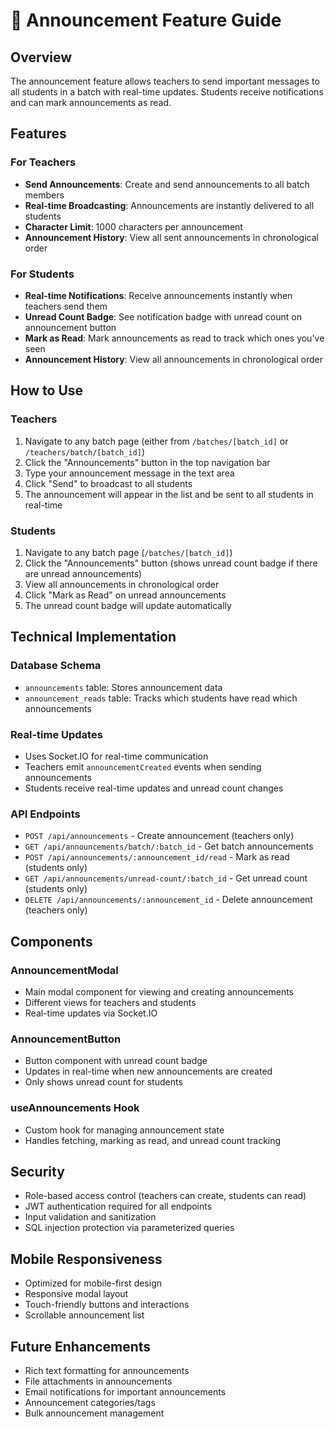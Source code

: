 # 📢 Announcement Feature Guide

## Overview
The announcement feature allows teachers to send important messages to all students in a batch with real-time updates. Students receive notifications and can mark announcements as read.

## Features

### For Teachers
- **Send Announcements**: Create and send announcements to all batch members
- **Real-time Broadcasting**: Announcements are instantly delivered to all students
- **Character Limit**: 1000 characters per announcement
- **Announcement History**: View all sent announcements in chronological order

### For Students
- **Real-time Notifications**: Receive announcements instantly when teachers send them
- **Unread Count Badge**: See notification badge with unread count on announcement button
- **Mark as Read**: Mark announcements as read to track which ones you've seen
- **Announcement History**: View all announcements in chronological order

## How to Use

### Teachers
1. Navigate to any batch page (either from `/batches/[batch_id]` or `/teachers/batch/[batch_id]`)
2. Click the "Announcements" button in the top navigation bar
3. Type your announcement message in the text area
4. Click "Send" to broadcast to all students
5. The announcement will appear in the list and be sent to all students in real-time

### Students
1. Navigate to any batch page (`/batches/[batch_id]`)
2. Click the "Announcements" button (shows unread count badge if there are unread announcements)
3. View all announcements in chronological order
4. Click "Mark as Read" on unread announcements
5. The unread count badge will update automatically

## Technical Implementation

### Database Schema
- `announcements` table: Stores announcement data
- `announcement_reads` table: Tracks which students have read which announcements

### Real-time Updates
- Uses Socket.IO for real-time communication
- Teachers emit `announcementCreated` events when sending announcements
- Students receive real-time updates and unread count changes

### API Endpoints
- `POST /api/announcements` - Create announcement (teachers only)
- `GET /api/announcements/batch/:batch_id` - Get batch announcements
- `POST /api/announcements/:announcement_id/read` - Mark as read (students only)
- `GET /api/announcements/unread-count/:batch_id` - Get unread count (students only)
- `DELETE /api/announcements/:announcement_id` - Delete announcement (teachers only)

## Components

### AnnouncementModal
- Main modal component for viewing and creating announcements
- Different views for teachers and students
- Real-time updates via Socket.IO

### AnnouncementButton
- Button component with unread count badge
- Updates in real-time when new announcements are created
- Only shows unread count for students

### useAnnouncements Hook
- Custom hook for managing announcement state
- Handles fetching, marking as read, and unread count tracking

## Security
- Role-based access control (teachers can create, students can read)
- JWT authentication required for all endpoints
- Input validation and sanitization
- SQL injection protection via parameterized queries

## Mobile Responsiveness
- Optimized for mobile-first design
- Responsive modal layout
- Touch-friendly buttons and interactions
- Scrollable announcement list

## Future Enhancements
- Rich text formatting for announcements
- File attachments in announcements
- Email notifications for important announcements
- Announcement categories/tags
- Bulk announcement management
